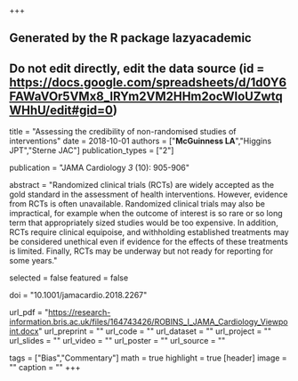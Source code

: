 +++
## Generated by the R package lazyacademic
## Do not edit directly, edit the data source (id = https://docs.google.com/spreadsheets/d/1d0Y6FAWaVOr5VMx8_lRYm2VM2HHm2ocWIoUZwtqWHhU/edit#gid=0)

title = "Assessing the credibility of non-randomised studies of interventions"
date = 2018-10-01
authors = ["**McGuinness LA**","Higgins JPT","Sterne JAC"]
publication_types = ["2"]

publication = "JAMA Cardiology *3* (10): 905-906"

abstract = "Randomized clinical trials (RCTs) are widely accepted as the gold standard in the assessment of health interventions. However, evidence from RCTs is often unavailable. Randomized clinical trials may also be impractical, for example when the outcome of interest is so rare or so long term that appropriately sized studies would be too expensive. In addition, RCTs require clinical equipoise, and withholding established treatments may be considered unethical even if evidence for the effects of these treatments is limited. Finally, RCTs may be underway but not ready for reporting for some years."

selected = false
featured = false

doi = "10.1001/jamacardio.2018.2267"

url_pdf = "https://research-information.bris.ac.uk/files/164743426/ROBINS_I_JAMA_Cardiology_Viewpoint.docx"
url_preprint = ""
url_code = ""
url_dataset = ""
url_project = ""
url_slides = ""
url_video = ""
url_poster = ""
url_source = ""

tags = ["Bias","Commentary"]
math = true
highlight = true
[header]
image = ""
caption = ""
+++
